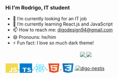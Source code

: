 ### Hi I'm Rodrigo, IT student

- 🔭 I’m currently looking for an IT job
- 🌱 I’m currently learning React.js and JavaScript
- 📫 How to reach me: digodesign94@gmail.com
- 😄 Pronouns: he/him
- ⚡ Fun fact: I love so much dark theme!

<div align="center">
  <a href="https://github.com/rodrigodesigner94">
  <img height="170em" src="https://github-readme-stats.vercel.app/api?username=rodrigodesigner94&show_icons=true&theme=dark&include_all_commits=true&count_private=true"/>
  <img height="170em" src="https://github-readme-stats.vercel.app/api/top-langs/?username=rodrigodesigner94&layout=compact&langs_count=7&theme=dark"/>
</div>
  
  <div style="display: inline_block"><br>
  <img align="center" alt="digo-Js" height="30" width="40" src="https://raw.githubusercontent.com/devicons/devicon/master/icons/javascript/javascript-plain.svg">
  <img align="center" alt="digo-Ts" height="30" width="40" src="https://raw.githubusercontent.com/devicons/devicon/master/icons/typescript/typescript-plain.svg">
  <img align="center" alt="digo-React" height="30" width="40" src="https://raw.githubusercontent.com/devicons/devicon/master/icons/react/react-original.svg">
  <img align="center" alt="digo-HTML" height="30" width="40" src="https://raw.githubusercontent.com/devicons/devicon/master/icons/html5/html5-original.svg">
  <img align="center" alt="digo-CSS" height="30" width="40" src="https://raw.githubusercontent.com/devicons/devicon/master/icons/css3/css3-original.svg">
  <img align="center" alt="digo-nestjs" height="30" width="40" src="https://cdn.jsdelivr.net/gh/devicons/devicon/icons/nestjs/nestjs-plain.svg">
  </div>
